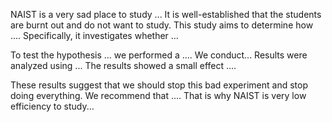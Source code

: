 NAIST is a very sad place to study ...
It is well-established that the students are burnt out and do not want to study. This study aims to determine how .... Specifically, it investigates whether ... 


To test the hypothesis ... we performed a .... 
We conduct...
Results were analyzed using ... The results showed a small effect .... 


These results suggest that we should stop this bad experiment and stop doing everything. We recommend that .... That is why NAIST is very low efficiency to study...
